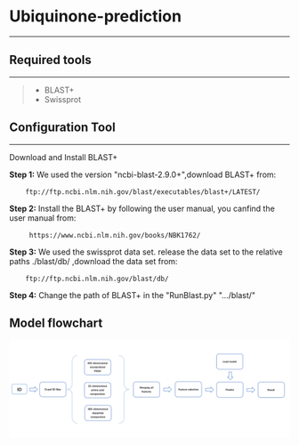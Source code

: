 # Ubiquinone-prediction
------
## Required tools
------
> * BLAST+
> * Swissprot


## Configuration Tool
----------------------
Download and Install BLAST+

**Step 1:**	We used the version "ncbi-blast-2.9.0+",download BLAST+ from:

        ftp://ftp.ncbi.nlm.nih.gov/blast/executables/blast+/LATEST/
  

**Step 2:** Install the BLAST+ by following the  user manual, you canfind the user manual from:  

         https://www.ncbi.nlm.nih.gov/books/NBK1762/

**Step 3:** We used the swissprot data set. release the data set to the relative paths ./blast/db/ ,download the data set from:

        ftp://ftp.ncbi.nlm.nih.gov/blast/db/
        

**Step 4:** Change the path of BLAST+ in the "RunBlast.py"				".../blast/"
## Model flowchart
![image](https://github.com/JiangWenJie-stack/Ubiquinone-prediction/blob/master/images/flow%20chart.png)
